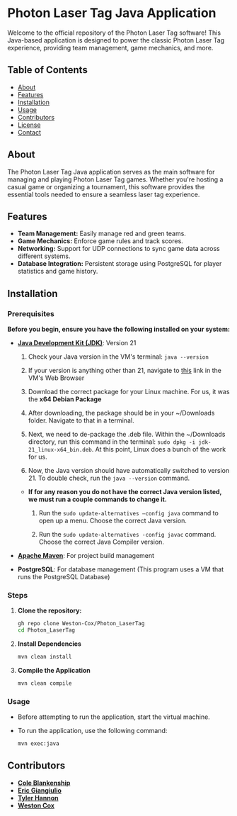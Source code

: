 # Photon Laser Tag Java Application

Welcome to the official repository of the Photon Laser Tag software! This Java-based application is designed to power the classic Photon Laser Tag experience, providing team management, game mechanics, and more.

## Table of Contents
- [About](#about)
- [Features](#features)
- [Installation](#installation)
- [Usage](#usage)
- [Contributors](#contributors)
- [License](#license)
- [Contact](#contact)

## About

The Photon Laser Tag Java application serves as the main software for managing and playing Photon Laser Tag games. Whether you're hosting a casual game or organizing a tournament, this software provides the essential tools needed to ensure a seamless laser tag experience.

## Features

- **Team Management:** Easily manage red and green teams.
- **Game Mechanics:** Enforce game rules and track scores.
- **Networking:** Support for UDP connections to sync game data across different systems.
- **Database Integration:** Persistent storage using PostgreSQL for player statistics and game history.

## Installation

### Prerequisites

**Before you begin, ensure you have the following installed on your system:**

- **[Java Development Kit (JDK)](https://www.oracle.com/java/technologies/downloads/#jdk21-windows)**: Version 21

  1. Check your Java version in the VM's terminal:  `java --version`
 
  2. If your version is anything other than 21, navigate to [this](https://www.oracle.com/java/technologies/downloads/#java21) link in the VM's Web Browser
 
  3. Download the correct package for your Linux machine. For us, it was the **x64 Debian Package**
 
  4. After downloading, the package should be in your ~/Downloads folder. Navigate to that in a terminal.
 
  5. Next, we need to de-package the .deb file. Within the ~/Downloads directory, run this command in the terminal: `sudo dpkg -i jdk-21_linux-x64_bin.deb`. At this point, Linux does a bunch of the work for us.
 
  6. Now, the Java version should have automatically switched to version 21. To double check, run the `java --version` command.
 
   - **If for any reason you do not have the correct Java version listed, we must run a couple commands to change it.**

      1. Run the `sudo update-alternatives –config java` command to open up a menu. Choose the correct Java version.

      2. Run the `sudo update-alternatives -config javac`  command. Choose the correct Java Compiler version.
   
- **[Apache Maven](https://maven.apache.org/download.cgi)**: For project build management
- **PostgreSQL**: For database management (This program uses a VM that runs the PostgreSQL Database)

### Steps

1. **Clone the repository:**
   ```bash
   gh repo clone Weston-Cox/Photon_LaserTag
   cd Photon_LaserTag

2. **Install Dependencies**
   ```bash
   mvn clean install

3. **Compile the Application**
   ```bash
   mvn clean compile

### Usage

* Before attempting to run the application, start the virtual machine.

* To run the application, use the following command:

  ```bash
  mvn exec:java
  ```
## Contributors
  - **[Cole Blankenship](https://github.com/Cole-Blankenship)**
  - **[Eric Giangiulio](https://github.com/ericgiang)**
  - **[Tyler Hannon](https://github.com/Tyler-Hannon)**
  - **[Weston Cox](https://github.com/Weston-Cox)**
